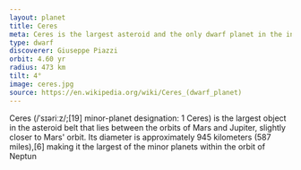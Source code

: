 ```yaml
---
layout: planet
title: Ceres
meta: Ceres is the largest asteroid and the only dwarf planet in the inner Solar system
type: dwarf
discoverer: Giuseppe Piazzi
orbit: 4.60 yr
radius: 473 km
tilt: 4°
image: ceres.jpg
source: https://en.wikipedia.org/wiki/Ceres_(dwarf_planet)
---
```

Ceres (/ˈsɪəriːz/;[19] minor-planet designation: 1 Ceres) is the largest object in the asteroid belt that lies between the orbits of Mars and Jupiter, slightly closer to Mars' orbit. Its diameter is approximately 945 kilometers (587 miles),[6] making it the largest of the minor planets within the orbit of Neptun